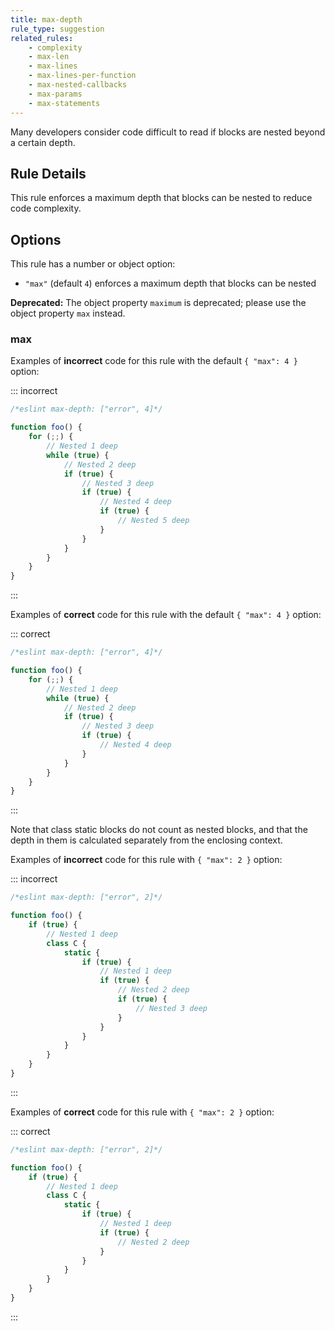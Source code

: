 ```yaml
---
title: max-depth
rule_type: suggestion
related_rules:
    - complexity
    - max-len
    - max-lines
    - max-lines-per-function
    - max-nested-callbacks
    - max-params
    - max-statements
---
```


Many developers consider code difficult to read if blocks are nested beyond a certain depth.

## Rule Details

This rule enforces a maximum depth that blocks can be nested to reduce code complexity.

## Options

This rule has a number or object option:

-   `"max"` (default `4`) enforces a maximum depth that blocks can be nested

**Deprecated:** The object property `maximum` is deprecated; please use the object property `max` instead.

### max

Examples of **incorrect** code for this rule with the default `{ "max": 4 }` option:

::: incorrect

```js
/*eslint max-depth: ["error", 4]*/

function foo() {
    for (;;) {
        // Nested 1 deep
        while (true) {
            // Nested 2 deep
            if (true) {
                // Nested 3 deep
                if (true) {
                    // Nested 4 deep
                    if (true) {
                        // Nested 5 deep
                    }
                }
            }
        }
    }
}
```

:::

Examples of **correct** code for this rule with the default `{ "max": 4 }` option:

::: correct

```js
/*eslint max-depth: ["error", 4]*/

function foo() {
    for (;;) {
        // Nested 1 deep
        while (true) {
            // Nested 2 deep
            if (true) {
                // Nested 3 deep
                if (true) {
                    // Nested 4 deep
                }
            }
        }
    }
}
```

:::

Note that class static blocks do not count as nested blocks, and that the depth in them is calculated separately from the enclosing context.

Examples of **incorrect** code for this rule with `{ "max": 2 }` option:

::: incorrect

```js
/*eslint max-depth: ["error", 2]*/

function foo() {
    if (true) {
        // Nested 1 deep
        class C {
            static {
                if (true) {
                    // Nested 1 deep
                    if (true) {
                        // Nested 2 deep
                        if (true) {
                            // Nested 3 deep
                        }
                    }
                }
            }
        }
    }
}
```

:::

Examples of **correct** code for this rule with `{ "max": 2 }` option:

::: correct

```js
/*eslint max-depth: ["error", 2]*/

function foo() {
    if (true) {
        // Nested 1 deep
        class C {
            static {
                if (true) {
                    // Nested 1 deep
                    if (true) {
                        // Nested 2 deep
                    }
                }
            }
        }
    }
}
```

:::
